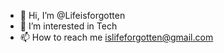 - 👋 Hi, I’m @Lifeisforgotten
- 👀 I’m interested in Tech
- 📫 How to reach me islifeforgotten@gmail.com

<!---
Lifeisforgotten/Lifeisforgotten is a ✨ special ✨ repository because its `README.md` (this file) appears on your GitHub profile.
You can click the Preview link to take a look at your changes.
--->
